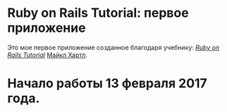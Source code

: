 # Ruby on Rails Tutorial: первое приложение

Это мое первое приложение созданное благодаря учебнику:
[*Ruby on Rails Tutorial*](http://railstutorial.org/)
 [Майкл Хартл](http://michaelhartl.com/).

# Начало работы 13 февраля 2017 года.